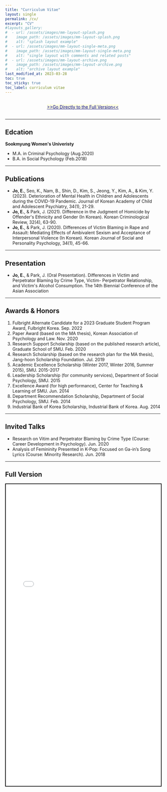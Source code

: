 ```yaml
---
title: "Curriculum Vitae"
layout: single
permalink: /cv/
excerpt: "CV"
#layouts_gallery:
#  - url: /assets/images/mm-layout-splash.png
#    image_path: /assets/images/mm-layout-splash.png
#    alt: "splash layout example"
#  - url: /assets/images/mm-layout-single-meta.png
#    image_path: /assets/images/mm-layout-single-meta.png
#    alt: "single layout with comments and related posts"
#  - url: /assets/images/mm-layout-archive.png
#    image_path: /assets/images/mm-layout-archive.png
#    alt: "archive layout example"
last_modified_at: 2023-03-28
toc: true
toc_sticky: true
toc_label: curriculum vitae
---
```

<br>
<center><a style="color: darkblue; background: lightyellow" href="#full-version">>>Go Directly to the Full Version<<</a></center>
<br>

---
## Edcation
**Sookmyung Women's Univeristy**
 - M.A. in Criminal Psychology (Aug.2020) 
 - B.A. in Social Psychology (Feb.2018)

---

## Publications
- **Jo, E.**, Seo, K., Nam, B., Shin, D., Kim, S., Jeong, Y., Kim, A., & Kim, Y. (2023). Deterioration of Mental Health in Children and Adolescents during the COVID-19 Pandemic. Journal of Korean Academy of Child and Adolescent Psychiatry, 34(1), 21-29. 
- **Jo, E.**, & Park, J. (2021). Difference in the Judgment of Homicide by Offender's Ethnicity and Gender (In Korean). Korean Criminological Review, 32(4), 63-90. 
- **Jo, E.**, & Park, J. (2020). Differences of Victim Blaming in Rape and Assault: Mediating Effects of Ambivalent Sexism and Acceptance of Interpersonal Violence (In Korean). Korean Journal of Social and Personality Psychology, 34(1), 45-66. 

---

## Presentation
- **Jo, E.**, & Park, J. (Oral Presentation). Differences in Victim and Perpetrator Blaming by Crime Type, Victim-
Perpetrator Relationship, and Victim's Alcohol Consumption. The 14th Biennial Conference of the Asian Association

---

## Awards & Honors
1. Fulbright Alternate Candidate for a 2023 Graduate Student Program Award, Fulbright Korea. Sep. 2022
2. Paper Award (based on the MA thesis), Korean Association of Psychology and Law. Nov. 2020
3. Research Support Scholarship (based on the published research article), Graduate School of SMU. Feb. 2020
4. Research Scholarship (based on the research plan for the MA thesis), Jang-hoon Scholarship Foundation. Jul. 2019
5. Academic Excellence Scholarship (Winter 2017, Winter 2016, Summer 2015), SMU. 2015-2017
6. Leadership Scholarship (for community services), Department of Social Psychology, SMU. 2015
7. Excellence Award (for high performance), Center for Teaching & Learning of SMU. Jun. 2014
8. Department Recommendation Scholarship, Department of Social Psychology, SMU. Feb. 2014
9. Industrial Bank of Korea Scholarship, Industrial Bank of Korea. Aug. 2014


---

## Invited Talks
- Research on Vitim and Perpetrator Blaming by Crime Type (Course: Career Development in Psychology). Jun. 2020
- Analysis of Femininity Presented in K-Pop: Focused on Ga-in’s Song Lyrics (Course: Minority Research). Jun. 2018

---
## Full Version
<html>
    <head>
    <style>
        #pdf-container {
            height: 980px;
        }
    </style>
    </head>
    <body>
        <div id="pdf-container">
            <iframe src="/assets/documents/Eunkyung_CV_Mar29.pdf#toolbar=0&view=FitH" width="100%" height="100%" style="border: 2px solid black;">
                <p>Your browser does not support iframes.</p>
            </iframe>
        </div>
    </body>
</html>
